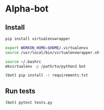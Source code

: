 # Alpha-bot

## Install
```bash
pip install virtualenvwrapper
```

```bash
export WORKON_HOME=$HOME/.virtualenvs
source /usr/local/bin/virtualenvwrapper.sh
```

```bash
source ~/.bashrc
mkvirtualenv -p /path/to/python3 bot
```

```bash
(bot) pip install -r requirements.txt
```

## Run tests
```bash
(bot) pytest tests.py
```
